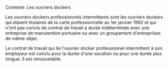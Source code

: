 Contexte: Les ouvriers dockers

Les ouvriers dockers professionnels intermittents sont les ouvriers dockers qui étaient titulaires de la carte professionnelle au 1er janvier 1992 et qui n'ont pas conclu de contrat de travail à durée indéterminée avec une entreprise de manutention portuaire ou avec un groupement d'entreprises de même objet.

Le contrat de travail qui lie l'ouvrier docker professionnel intermittent à son employeur est conclu pour la durée d'une vacation ou pour une durée plus longue. Il est renouvelable.